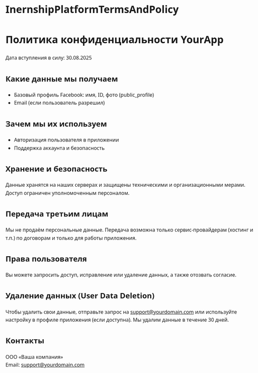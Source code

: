 # InernshipPlatformTermsAndPolicy
<!doctype html>
<html lang="ru">
<head>
  <meta charset="utf-8"/>
  <meta name="viewport" content="width=device-width,initial-scale=1"/>
  <title>Политика конфиденциальности — YourApp</title>
  <style>body{max-width:800px;margin:40px auto;padding:0 16px;font:16px/1.6 system-ui}</style>
</head>
<body>
  <h1>Политика конфиденциальности YourApp</h1>
  <p>Дата вступления в силу: 30.08.2025</p>

  <h2>Какие данные мы получаем</h2>
  <ul>
    <li>Базовый профиль Facebook: имя, ID, фото (public_profile)</li>
    <li>Email (если пользователь разрешил)</li>
  </ul>

  <h2>Зачем мы их используем</h2>
  <ul>
    <li>Авторизация пользователя в приложении</li>
    <li>Поддержка аккаунта и безопасность</li>
  </ul>

  <h2>Хранение и безопасность</h2>
  <p>Данные хранятся на наших серверах и защищены техническими и организационными мерами.
  Доступ ограничен уполномоченным персоналом.</p>

  <h2>Передача третьим лицам</h2>
  <p>Мы не продаём персональные данные. Передача возможна только сервис-провайдерам (хостинг и т.п.) по договорам и только для работы приложения.</p>

  <h2>Права пользователя</h2>
  <p>Вы можете запросить доступ, исправление или удаление данных, а также отозвать согласие.</p>

  <h2>Удаление данных (User Data Deletion)</h2>
  <p>Чтобы удалить свои данные, отправьте запрос на <a href="mailto:support@freshman.careers">support@yourdomain.com</a>
  или используйте настройку в профиле приложения (если доступна). Мы удалим данные в течение 30 дней.</p>

  <h2>Контакты</h2>
  <p>ООО «Ваша компания»<br>
     Email: <a href="mailto:support@freshman.careers">support@yourdomain.com</a></p>
</body>
</html>
